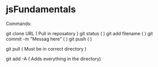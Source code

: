 # jsFundamentals

Commands:

git clone URL ( Pull in reposatory )
git status    (  )
git add filename      (  ) 
git commit -m "Messag here"    (  )
git push      (  )

git pull      ( Must be in correct directory )


git add -A   ( Adds everything in the directory)
